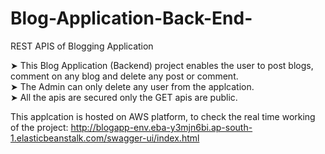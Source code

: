 # Blog-Application-Back-End-
REST APIS of Blogging Application

 ➤ This Blog Application (Backend) project enables the user to post blogs, comment on any blog and delete any post or comment.<br />
 ➤ The Admin can only delete any user from the applcation.<br />
 ➤ All the apis are secured only the GET apis are public.<br />

This applcation is hosted on AWS platform, to check the real time working of the project: 
http://blogapp-env.eba-y3mjn6bi.ap-south-1.elasticbeanstalk.com/swagger-ui/index.html
